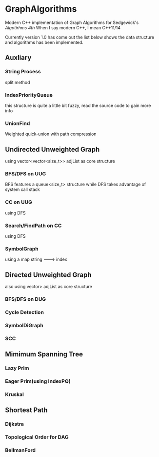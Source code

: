 GraphAlgorithms
===============

Modern C++ implementation of Graph Algorithms for Sedgewick's *Algotirhms 4th*
When I say modern C++, I mean C++11/14

Currently version 1.0 has come out
the list below shows the data structure and algorithms has been implemented.
## Auxliary
### String Process
split method
### IndexPriorityQueue
this structure is quite a little bit fuzzy, read the source code to gain more info
### UnionFind
Weighted quick-union with path compression

## Undirected Unweighted Graph
  using vector<vector<size_t>>  adjList as core structure
### BFS/DFS on UUG
  BFS features a queue<size_t> structure while DFS takes advantage of system call stack
### CC on UUG
  using DFS
### Search/FindPath on CC
  using DFS
### SymbolGraph
  using a map string ---> index

## Directed Unweighted Graph
also using vector<vector>> adjList as core structure
### BFS/DFS on DUG
### Cycle Detection
### SymbolDiGraph
### SCC

## Mimimum Spanning Tree
### Lazy Prim
### Eager Prim(using IndexPQ)
### Kruskal

## Shortest Path
### Dijkstra
### Topological Order for DAG
### BellmanFord
